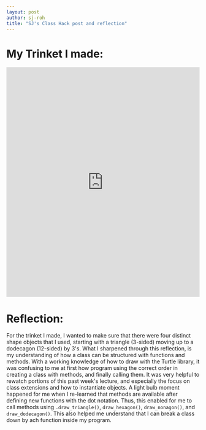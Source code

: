 ```yaml
---
layout: post
author: sj-roh
title: "SJ's Class Hack post and reflection"
---
```


# My Trinket I made:

<iframe src="https://trinket.io/embed/python/fd461cfd6a" width="100%" height="600" frameborder="0" marginwidth="0" marginheight="0" allowfullscreen></iframe>

# Reflection:

For the trinket I made, I wanted to make sure that there were four distinct shape objects that I used, starting with a triangle (3-sided) moving up to a dodecagon (12-sided) by 3's. What I sharpened through this reflection, is my understanding of how a class can be structured with functions and methods. With a working knowledge of how to draw with the Turtle library, it was confusing to me at first how program using the correct order in creating a class with methods, and finally calling them. It was very helpful to rewatch portions of this past week's lecture, and especially the focus on class extensions and how to instantiate objects. A light bulb moment happened for me when I re-learned that methods are available after defining new functions with the dot notation. Thus, this enabled for me to call methods using `.draw_triangle()`, `draw_hexagon()`, `draw_nonagon()`, and `draw_dodecagon()`. This also helped me understand that I can break a class down by ach function inside my program. 

